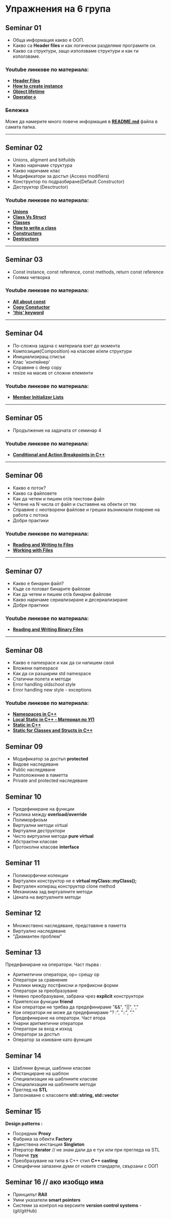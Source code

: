 # Упражнения на 6 група

## Seminar 01
 * Обща информация какво е ООП.
 * Какво са __Header files__ и как логически разделяме програмите си.
 * Какво са структури, защо използваме структури и как ги използваме.
### Youtube линкове по материала:
 * [**Header Files**](https://www.youtube.com/watch?v=9RJTQmK0YPI)
 * [**How to create instance**](https://www.youtube.com/watch?v=Ks97R1knQDY&t)
 * [**Object lifetime**](https://www.youtube.com/watch?v=iNuTwvD6ciI)
 * [**Operator->**](https://www.youtube.com/watch?v=4p3grlSpWYA&t)

### Бележка
Може да намерите много повече информация в [**README.md**](https://github.com/triffon/oop-2019-20/tree/master/exercises/6/Seminar_01) файла в самата папка.

--- 
## Seminar 02
  * Unions, aligment and bitfuilds
  * Какво наричаме структура
  * Какво наричаме клас
  * Модификатори за достъп (Access modifiers)
  * Конструктор по подразбиране(Default Constructor)
  * Деструктор (Desctructor)
### Youtube линкове по материала:
  * [**Unions**](https://www.youtube.com/watch?v=6uqU9Y578n4)
  * [**Class Vs Struct**](https://www.youtube.com/watch?v=fLgTtaqqJp0)
  * [**Classes**](https://www.youtube.com/watch?v=2BP8NhxjrO0)
  * [**How to write a class**](https://www.youtube.com/watch?v=3dHBFBw13E0)
  * [**Constructors**](https://www.youtube.com/watch?v=FXhALMsHwEY)
  * [**Destructors**](https://www.youtube.com/watch?v=D8cWquReFqw)
---  
## Seminar 03
  * Const instance, const reference, const methods, return const reference
  * Голяма четворка
### Youtube линкове по материала:
  * [**All about const**](https://www.youtube.com/watch?v=4fJBrditnJU&t)
  * [**Copy Constuctor**](https://www.youtube.com/watch?v=BvR1Pgzzr38)
  * [**'this' keyword**](https://www.youtube.com/watch?v=Z_hPJ_EhceI)
--- 
## Seminar 04
  * По-сложна задача с материала взет до момента 
  * Композиция(Composition) на класове и/или структури
  * Инициализиращ списък
  * Клас 'контейнер'
  * Справяне с deep copy
  * resize на масив от сложни елементи
### Youtube линкове по материала:
  * [**Member Initializer Lists**](https://www.youtube.com/watch?v=1nfuYMXjZsA)
  
---
## Seminar 05
  * Продължение на задачата от семинар 4
### Youtube линкове по материала:
  * [**Conditional and Action Breakpoints in C++**](https://www.youtube.com/watch?v=9ncNA6Co2Nk)

---
## Seminar 06
  * Какво е поток?
  * Какво са файловете
  * Как да четем и пишем от/в текстови файл
  * Четене на N числа от файл и съставяне на обекти от тях
  * Справяне с неотворени файлове и грешки възникнали повреме на работа с потока
  * Добри практики
### Youtube линкове по материала:
  * [**Reading and Writing to Files**](https://www.youtube.com/watch?v=Iho2EdJgusQ)
  * [**Working with Files**](https://www.youtube.com/watch?v=HcONWqVyvlg)

---
## Seminar 07
  * Какво е бинарен файл?
  * Къде се ползват бинарите файлове
  * Как да четем и пишем от/в бинарни файлове
  * Какво наричаме сериализиране и десериализиране
  * Добри практики
### Youtube линкове по материала:
  * [**Reading and Writing Binary Files**](https://www.youtube.com/watch?v=BpxULagsPLs)

---
## Seminar 08
  * Какво е namespace и как да си напишем свой
  * Вложени namespace
  * Как да си разширим std namespace
  * Статични полета и методи
  * Error handling oldschool style
  * Error handling new style - exceptions
### Youtube линкове по материала:
  * [**Namespaces in C++**](https://www.youtube.com/watch?v=ts1Eek5w7ZA)
  * [**Local Static in C++ - Материал по УП**](https://www.youtube.com/watch?v=f7mtWD9GdJ4)
  * [**Static in C++**](https://www.youtube.com/watch?v=f3FVU-iwNuA)
  * [**Static for Classes and Structs in C++**](https://www.youtube.com/watch?v=V-BFlMrBtqQ)

## Seminar 09
  * Модификатор за достъп **protected**
  * Видове наследяване
  * Public наследяване
  * Разположение в паметта
  * Private and protected наследяване

## Seminar 10
  * Предефиниране на функции
  * Разлика между **overload/override**
  * Полиморфизъм
  * Виртуални методи virtual
  * Виртуални деструктори
  * Чисто виртуални методи **pure virtual**
  * Абстрактни класове
  * Протоколни класове **interface**

## Seminar 11
  * Полиморфични колекции
  * Виртуален конструктор не е **virtual myClass::myClass();**
  * Виртуален копиращ конструктор clone method
  * Механизма зад виртуалните методи
  * Цената на виртуалните методи

## Seminar 12
  * Множествено наследяване, представяне в паметта
  * Виртуално наследяване
  * "Диамантен проблем"

## Seminar 13
  Предефиниране на оператори. Част първа :
  * Aритметични оператори, op= срещу op
  * Oператори за срaвнение
  * Разлики между постфиксни и префиксни форми
  * Оператори за преобразуване
  * Неявно преобразуване, забрана чрез **explicit** конструктори
  * Приятелски функции **friend**
  * Кои оператори не трябва да предефинираме "&&", "||", ","
  * Кои оператори не може да предефинираме "? :", "::", "."
  Предефиниране на оператори. Част втора
  * Унарни аритметични оператори
  * Оператори за вход и изход
  * Оператори за достъп
  * Оператор за изикване като функция

## Seminar 14
  * Шаблнни функци, шаблнни класове
  * Инстанциране на шаблон
  * Специализации на шаблнните класове
  * Специализации на шаблнните методи
  * Преглед на **STL**
  * Запознаване с класовете **std::string, std::vector**

## Seminar 15
**Design patterns :**
  * Посредник **Proxy**
  * Фабрика за обекти **Factory**
  * Единствена инстанция **Singleton**
  * Итератор **iterator** // не знам дали да е тук или при прегледа на STL
  * Повече [**тук**](https://sourcemaking.com/design_patterns/singleton)
  * Преобразуване на типа в C++ стил **C++ casting**
  * Специфични запазени думи от новите стандарти, свързани с ООП

## Seminar 16 // ако изобщо има
  * Принципът **RAII**
  * Умни указатели **smart pointers**
  * Системи за контрол на версиите **version control systems** - (git/gitHub)